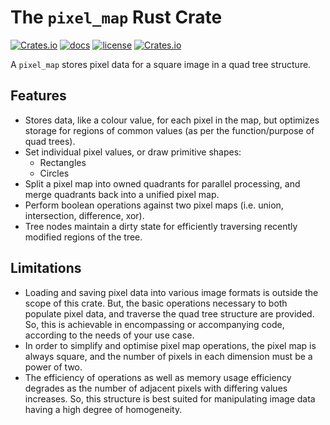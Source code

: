 # The `pixel_map` Rust Crate

[![Crates.io](https://img.shields.io/crates/v/pixel_map)](https://crates.io/crates/pixel_map)
[![docs](https://docs.rs/pixel_map/badge.svg)](https://docs.rs/pixel_map/)
[![license](https://img.shields.io/badge/license-MIT-blue.svg)](https://github.com/DonkulosisLabs/pixel_map/blob/master/LICENSE)
[![Crates.io](https://img.shields.io/crates/d/pixel_map)](https://crates.io/crates/pixel_map)

A `pixel_map` stores pixel data for a square image in a quad tree structure.

## Features

* Stores data, like a colour value, for each pixel in the map, but
  optimizes storage for regions of common values (as per the function/purpose of quad trees).
* Set individual pixel values, or draw primitive shapes:
  * Rectangles
  * Circles
* Split a pixel map into owned quadrants for parallel processing, and merge quadrants 
  back into a unified pixel map.
* Perform boolean operations against two pixel maps (i.e. union, intersection, difference, xor).
* Tree nodes maintain a dirty state for efficiently traversing recently modified regions of the tree.

## Limitations

* Loading and saving pixel data into various image formats is outside the scope of this crate. But,
  the basic operations necessary to both populate pixel data, and traverse the quad tree structure
  are provided. So, this is achievable in encompassing or accompanying code, according to the needs
  of your use case.
* In order to simplify and optimise pixel map operations, the pixel map is always square, and the
  number of pixels in each dimension must be a power of two.
* The efficiency of operations as well as memory usage efficiency degrades as the number of adjacent
  pixels with differing values increases. So, this structure is best suited for manipulating image
  data having a high degree of homogeneity.

